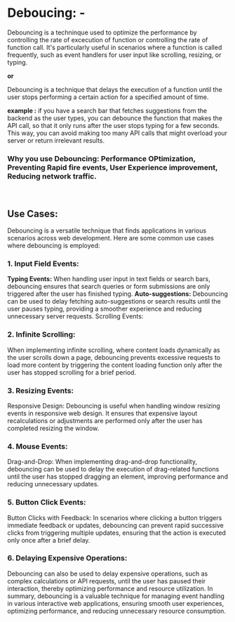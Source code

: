  # Deboucing: - 
  Debouncing is a techninque used to optimize the performance by controlling the rate of excecution of function or controlling the rate of function call.   It's particularly useful in scenarios where a function is called frequently, such as event handlers for user input like scrolling, resizing, or typing.

<b>or</b> 

Debouncing is a technique that delays the execution of a function until the user stops performing a certain action for a specified amount of time.

**example :** if you have a search bar that fetches suggestions from the backend as the user types, you can debounce the function that makes the API call, so that it only runs after the user stops typing for a few seconds. This way, you can avoid making too many API calls that might overload your server or return irrelevant results.

### **Why you use Debouncing**: Performance OPtimization, Preventing Rapid fire events, User Experience improvement, Reducing network traffic.
<br/>

## Use Cases: 

Debouncing is a versatile technique that finds applications in various scenarios across web development. Here are some common use cases where debouncing is employed:

### 1. Input Field Events:
**Typing Events:** When handling user input in text fields or search bars, debouncing ensures that search queries or form submissions are only triggered after the user has finished typing.
**Auto-suggestions:** Debouncing can be used to delay fetching auto-suggestions or search results until the user pauses typing, providing a smoother experience and reducing unnecessary server requests.
Scrolling Events:
### 2. Infinite Scrolling:
 When implementing infinite scrolling, where content loads dynamically as the user scrolls down a page, debouncing prevents excessive requests to load more content by triggering the content loading function only after the user has stopped scrolling for a brief period.
### 3. Resizing Events:
Responsive Design: Debouncing is useful when handling window resizing events in responsive web design. It ensures that expensive layout recalculations or adjustments are performed only after the user has completed resizing the window.
### 4. Mouse Events:
Drag-and-Drop: When implementing drag-and-drop functionality, debouncing can be used to delay the execution of drag-related functions until the user has stopped dragging an element, improving performance and reducing unnecessary updates.
### 5. Button Click Events:
Button Clicks with Feedback: In scenarios where clicking a button triggers immediate feedback or updates, debouncing can prevent rapid successive clicks from triggering multiple updates, ensuring that the action is executed only once after a brief delay.
### 6. Delaying Expensive Operations:
Debouncing can also be used to delay expensive operations, such as complex calculations or API requests, until the user has paused their interaction, thereby optimizing performance and resource utilization.
In summary, debouncing is a valuable technique for managing event handling in various interactive web applications, ensuring smooth user experiences, optimizing performance, and reducing unnecessary resource consumption.